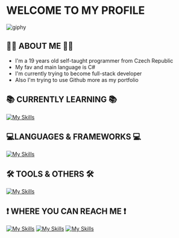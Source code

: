 # WELCOME TO MY PROFILE
![giphy](https://user-images.githubusercontent.com/103818716/228606700-d6719272-57ff-4387-89c6-9ebbd9bf44d9.gif)
## 👨‍💻 ABOUT ME 👨‍💻
- I'm a 19 years old self-taught programmer from Czech Republic
- My fav and main language is C#
- I'm currently trying to become full-stack developer
- Also I'm trying to use Github more as my portfolio
## 📚 CURRENTLY LEARNING 📚
[![My Skills](https://skillicons.dev/icons?i=angular,figma,bootstrap)](https://skillicons.dev)
## 💻LANGUAGES & FRAMEWORKS 💻
<div>

  [![My Skills](https://skillicons.dev/icons?i=cs,angular,ts,html,css,sass,js,py,arduino)](https://skillicons.dev) 
  
</div>

## 🛠 TOOLS & OTHERS 🛠
[![My Skills](https://skillicons.dev/icons?i=dotnet,visualstudio,vscode,webstorm,idea,bootstrap,kubernetes,git,azure,rabbitmq,docker,redis,figma,ps,jenkins,elasticsearch,grafana,postman)](https://skillicons.dev)
## ❗ WHERE YOU CAN REACH ME ❗
  
[![My Skills](https://skillicons.dev/icons?i=discord)](discordapp.com/users/Dr0pyyy#9930)
[![My Skills](https://skillicons.dev/icons?i=instagram)](https://www.instagram.com/adam_koutnyy/)
[![My Skills](https://skillicons.dev/icons?i=twitter)](https://twitter.com/koutny_adam)
